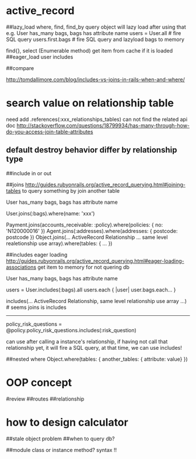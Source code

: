 # active_record
##lazy_load
where, find, find_by query object
will lazy load after using that
e.g.
User has_many bags, bags has attribute name
users = User.all # fire SQL query
users.first.bags # fire SQL query and lazyload bags to memory

find{}, select (Enumerable method) get item from cache if it is loaded
##eager_load
user includes

##compare

http://tomdallimore.com/blog/includes-vs-joins-in-rails-when-and-where/

# search value on relationship table
need add .references(:xxx_relationships_tables)
can not find the related api doc
http://stackoverflow.com/questions/18799934/has-many-through-how-do-you-access-join-table-attributes

## default destroy behavior differ by relationship type


##include
in or out

##joins
http://guides.rubyonrails.org/active_record_querying.html#joining-tables
to query something by join another table

User has_many bags, bags has attribute name

User.joins(:bags).where(name: 'xxx')

Payment.joins(accounts_receivable: :policy).where(policies: { no: 'N120000016' })
Agent.joins(:addresses).where(addresses: { postcode: postcode })
Object.joins(... ActiveRecord Relationship ... same level realetionship use array).where(tables: { ... })

##includes
eager loading
http://guides.rubyonrails.org/active_record_querying.html#eager-loading-associations
get item to memory for not quering db

User has_many bags, bags has attribute name

users = User.includes(:bags).all
users.each { |user| user.bags.each... }

includes(... ActiveRecord Relationship, same level relationship use array ...) # seems joins is includes


---

policy_risk_questions = @policy.policy_risk_questions.includes(:risk_question)

can use after calling a instance's relationship, if having not call that relationship yet, it will fire a SQL query, at that time, we can use includes!

##nested where
Object.where(tables: { another_tables: { attribute: value} })

# OOP concept

#review
##routes
##relationship

# how to design calculator
##stale object problem
##when to query db?

##module class or instance method? syntax !!
